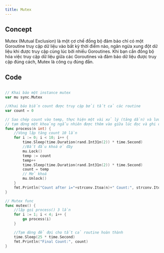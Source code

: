 ```yaml
---
title: Mutex
---
```


## Concept

Mutex (Mutual Exclusion) là một cơ chế đồng bộ đảm bảo chỉ có một Goroutine truy cập dữ liệu vào bất kỳ thời điểm nào, ngăn ngừa xung đột dữ liệu khi được truy cập cùng lúc bởi nhiều Goroutines. Khi bạn cần đồng bộ hóa việc truy cập dữ liệu giữa các Goroutines và đảm bảo dữ liệu được truy cập đúng cách, Mutex là công cụ đúng đắn.

## Code

```go

// Khai báo một instance mutex
var mu sync.Mutex

//Khai báo biến count được truy cập bởi tất cả các routine
var count = 0

// Sao chép count vào temp, thực hiện một vài xử lý (tăng dần) và lưu lại vào count
// tạm dừng một khoảng ngẫu nhiên được thêm vào giữa lúc đọc và ghi count
func process(n int) {
	//Vòng lặp tăng count 10 lần
	for i := 0; i < 10; i++ {
		time.Sleep(time.Duration(rand.Int31n(2)) * time.Second)
		//Bắt đầu khoá ở đây
		mu.Lock()
		temp := count
		temp++
		time.Sleep(time.Duration(rand.Int31n(2)) * time.Second)
		count = temp
		// Mở khoá
		mu.Unlock()
	}
	fmt.Println("Count after i="+strconv.Itoa(n)+" Count:", strconv.Itoa(count))
}

// Mutex func
func mutex() {
	//lặp gọi process() 3 lần
	for i := 1; i < 4; i++ {
		go process(i)
	}

	//Tạm dừng để đợi cho tất cả routine hoàn thành
	time.Sleep(25 * time.Second)
	fmt.Println("Final Count:", count)
}
```

